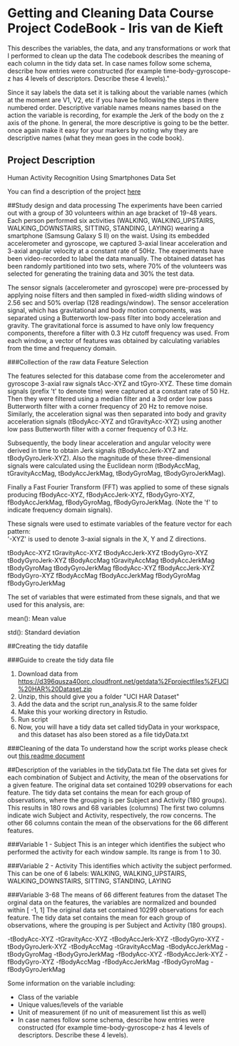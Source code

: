 Getting and Cleaning Data Course Project
CodeBook - Iris van de Kieft
=========

This describes the variables, the data, and any transformations or work that I performed to clean up the data
The codebook describes the meaning of each column in the tidy data set.
In case names follow some schema, describe how entries were constructed (for example time-body-gyroscope-z has 4 levels of descriptors. Describe these 4 levels)."

Since it say labels the data set it is talking about the variable names (which at the moment are V1, V2, etc if you have be following the steps in there numbered order. Descriptive variable names means names based on the action the variable is recording, for example the Jerk of the body on the z axis of the phone. In general, the more descriptive is going to be the better. once again make it easy for your markers by noting why they are descriptive names (what they mean goes in the code book).



 
## Project Description
Human Activity Recognition Using Smartphones Data Set 

You can find a description of the project [here](http://archive.ics.uci.edu/ml/datasets/Human+Activity+Recognition+Using+Smartphones)
 
##Study design and data processing
The experiments have been carried out with a group of 30 volunteers within an age bracket of 19-48 years. Each person performed six activities (WALKING, WALKING_UPSTAIRS, WALKING_DOWNSTAIRS, SITTING, STANDING, LAYING) wearing a smartphone (Samsung Galaxy S II) on the waist. Using its embedded accelerometer and gyroscope, we captured 3-axial linear acceleration and 3-axial angular velocity at a constant rate of 50Hz. The experiments have been video-recorded to label the data manually. The obtained dataset has been randomly partitioned into two sets, where 70% of the volunteers was selected for generating the training data and 30% the test data. 

The sensor signals (accelerometer and gyroscope) were pre-processed by applying noise filters and then sampled in fixed-width sliding windows of 2.56 sec and 50% overlap (128 readings/window). The sensor acceleration signal, which has gravitational and body motion components, was separated using a Butterworth low-pass filter into body acceleration and gravity. The gravitational force is assumed to have only low frequency components, therefore a filter with 0.3 Hz cutoff frequency was used. From each window, a vector of features was obtained by calculating variables from the time and frequency domain.
 
###Collection of the raw data
Feature Selection 

The features selected for this database come from the accelerometer and gyroscope 3-axial raw signals tAcc-XYZ and tGyro-XYZ. These time domain signals (prefix 't' to denote time) were captured at a constant rate of 50 Hz. Then they were filtered using a median filter and a 3rd order low pass Butterworth filter with a corner frequency of 20 Hz to remove noise. Similarly, the acceleration signal was then separated into body and gravity acceleration signals (tBodyAcc-XYZ and tGravityAcc-XYZ) using another low pass Butterworth filter with a corner frequency of 0.3 Hz. 

Subsequently, the body linear acceleration and angular velocity were derived in time to obtain Jerk signals (tBodyAccJerk-XYZ and tBodyGyroJerk-XYZ). Also the magnitude of these three-dimensional signals were calculated using the Euclidean norm (tBodyAccMag, tGravityAccMag, tBodyAccJerkMag, tBodyGyroMag, tBodyGyroJerkMag). 

Finally a Fast Fourier Transform (FFT) was applied to some of these signals producing fBodyAcc-XYZ, fBodyAccJerk-XYZ, fBodyGyro-XYZ, fBodyAccJerkMag, fBodyGyroMag, fBodyGyroJerkMag. (Note the 'f' to indicate frequency domain signals). 

These signals were used to estimate variables of the feature vector for each pattern:  
'-XYZ' is used to denote 3-axial signals in the X, Y and Z directions.

tBodyAcc-XYZ
tGravityAcc-XYZ
tBodyAccJerk-XYZ
tBodyGyro-XYZ
tBodyGyroJerk-XYZ
tBodyAccMag
tGravityAccMag
tBodyAccJerkMag
tBodyGyroMag
tBodyGyroJerkMag
fBodyAcc-XYZ
fBodyAccJerk-XYZ
fBodyGyro-XYZ
fBodyAccMag
fBodyAccJerkMag
fBodyGyroMag
fBodyGyroJerkMag

The set of variables that were estimated from these signals, and that we used for this analysis, are: 

mean(): Mean value

std(): Standard deviation

 
##Creating the tidy datafile
 
###Guide to create the tidy data file
1. Download data from https://d396qusza40orc.cloudfront.net/getdata%2Fprojectfiles%2FUCI%20HAR%20Dataset.zip 
2. Unzip, this should give you a folder "UCI HAR Dataset"
3. Add the data and the script run_analysis.R to the same folder
4. Make this your working directory in Rstudio.
5. Run script
6. Now, you will have a tidy data set called tidyData in your workspace, and this dataset has also been stored as a file tidyData.txt
 
###Cleaning of the data
To understand how the script works please check out [this readme document](https://github.com/irisk/Coursera-GettingCleaningData/blob/master/README.md)
 
##Description of the variables in the tidyData.txt file
The data set gives for each combination of Subject and Activity, the mean of the observations for a given feature. The original data set contained 10299 observations for each feature. The tidy data set contains the mean for each group of observations, where the grouping is per Subject and Activity (180 groups).
This results in 180 rows and 68 variables (columns)
The first two columns indicate wich Subject and Activity, respectively, the row concerns.
The other 66 columns contain the mean of the observations for the 66 different features.

 
###Variable 1 - Subject
This is an integer which identifies the subject who performed the activity for each window sample. Its range is from 1 to 30. 

###Variable 2 - Activity
This identifies which activity the subject performed. This can be one of 6 labels: WALKING, WALKING_UPSTAIRS, WALKING_DOWNSTAIRS,  SITTING, STANDING,  LAYING


###Variable 3-68  The means of 66 different features from the dataset
The orginal data on the features, the variables are normalized and bounded within [ -1, 1]
The original data set contained 10299 observations for each feature. The tidy data set contains the mean for each group of observations, where the grouping is per Subject and Activity (180 groups).

-tBodyAcc-XYZ
-tGravityAcc-XYZ
-tBodyAccJerk-XYZ
-tBodyGyro-XYZ
-tBodyGyroJerk-XYZ
-tBodyAccMag
-tGravityAccMag
-tBodyAccJerkMag
-tBodyGyroMag
-tBodyGyroJerkMag
-fBodyAcc-XYZ
-fBodyAccJerk-XYZ
-fBodyGyro-XYZ
-fBodyAccMag
-fBodyAccJerkMag
-fBodyGyroMag
-fBodyGyroJerkMag



Some information on the variable including:
 - Class of the variable
 - Unique values/levels of the variable
 - Unit of measurement (if no unit of measurement list this as well)
 - In case names follow some schema, describe how entries were constructed (for example time-body-gyroscope-z has 4 levels of descriptors. Describe these 4 levels). 
 


